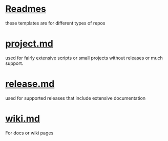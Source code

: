 # [Readmes](https://github.com/NolieRavioli/template/edit/main/readme/README.md)

these templates are for different types of repos

# [project.md](project.md) 
used for fairly extensive scripts or small projects without releases or much support.

# [release.md](release.md)
used for supported releases that include extensive documentation

# [wiki.md](wiki.md)
For docs or wiki pages
